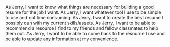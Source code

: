 As Jerry, I want to know what things are necessary for building a good resume for the job I want.
As Jerry, I want whatever tool I use to be simple to use and not time consuming.
As Jerry, I want to create the best resume I possibly can with my current skills/assets.
As Jerry, I want to be able to recommend a resource I find to my friends and fellow classmates to help them out.
As Jerry, I want to be able to come back to the resource I use and be able to update any information at my convenience.
